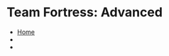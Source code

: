 # Team Fortress: Advanced
<ul class="nav__list">
    <li class="nav__items"><a href="/" class="nav__link">Home</a></li>
    <li class="nav__items"><a href="/concepts" class="nav__link"></a></li>
    <li class="nav__items"><a href="[/Discord/](https://discord.gg/KBMxne96Hd)" class="nav__link"></a></li>
</ul>